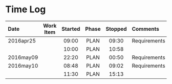 # Time Log

|Date|Work Item|Started|Phase|Stopped|Comments|
|:---|:-------:|:-----:|:---:|:-----:|:-------|
|2016apr25||09:00|PLAN|09:30|Requirements|
|||10:00|PLAN|10:58||
|2016may09||22:20|PLAN|00:50|Requirements|
|2016may10||08:48|PLAN|09:02|Requirements|
|         ||11:30|PLAN|15:13||

